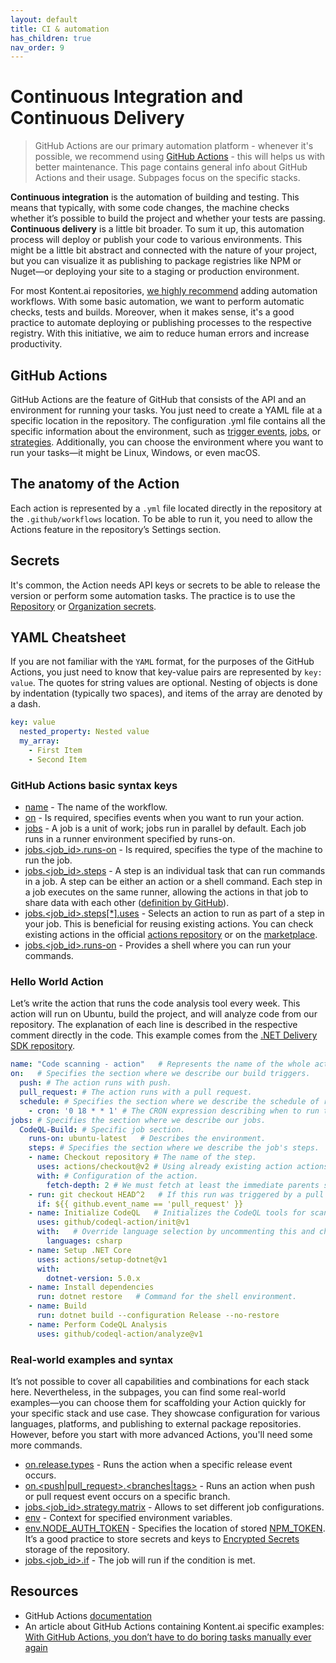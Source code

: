 ```yaml
---
layout: default
title: CI & automation
has_children: true
nav_order: 9
---
```


# Continuous Integration and Continuous Delivery
> GitHub Actions are our primary automation platform - whenever it's possible, we recommend using [GitHub Actions](https://github.com/features/actions) - this will helps us with better maintenance. This page contains general info about GitHub Actions and their usage. Subpages focus on the specific stacks.

**Continuous integration** is the automation of building and testing. This means that typically, with some code changes, the machine checks whether it’s possible to build the project and whether your tests are passing. **Continuous delivery** is a little bit broader. To sum it up, this automation process will deploy or publish your code to various environments. This might be a little bit abstract and connected with the nature of your project, but you can visualize it as publishing to package registries like NPM or Nuget—or deploying your site to a staging or production environment.

For most Kontent.ai repositories, [we highly recommend](../Checklist-for-publishing-a-new-OS-project.md#continuous-integration) adding automation workflows. With some basic automation, we want to perform automatic checks, tests and builds. Moreover, when it makes sense, it's a good practice to automate deploying or publishing processes to the respective registry. With this initiative, we aim to reduce human errors and increase productivity.

## GitHub Actions
GitHub Actions are the feature of GitHub that consists of the API and an environment for running your tasks. You just need to create a YAML file at a specific location in the repository. The configuration .yml file contains all the specific information about the environment, such as [trigger events](https://docs.github.com/en/actions/reference/workflow-syntax-for-github-actions), [jobs](https://docs.github.com/en/actions/reference/workflow-syntax-for-github-actions#jobs), or [strategies](https://docs.github.com/en/actions/reference/workflow-syntax-for-github-actions#jobsjob_idstrategy). Additionally, you can choose the environment where you want to run your tasks—it might be Linux, Windows, or even macOS.

## The anatomy of the Action
Each action is represented by a `.yml` file located directly in the repository at the `.github/workflows` location. To be able to run it, you need to allow the Actions feature in the repository’s Settings section.

## Secrets
It's common, the Action needs API keys or secrets to be able to release the version or perform some automation tasks. The practice is to use the [Repository](https://docs.github.com/en/actions/reference/encrypted-secrets) or [Organization secrets](https://github.blog/changelog/2020-05-14-organization-secrets/).

## YAML Cheatsheet
If you are not familiar with the `YAML` format, for the purposes of the GitHub Actions, you just need to know that key-value pairs are represented by `key: value`. The quotes for string values are optional. Nesting of objects is done by indentation (typically two spaces), and items of the array are denoted by a dash.

```yaml
key: value
  nested_property: Nested value
  my_array:
    - First Item
    - Second Item
```

### GitHub Actions basic syntax keys
* [name](https://docs.github.com/en/actions/reference/workflow-syntax-for-github-actions#name) - The name of the workflow.
* [on](https://docs.github.com/en/actions/reference/workflow-syntax-for-github-actions#on) - Is required, specifies events when you want to run your action.
* [jobs](https://docs.github.com/en/actions/reference/workflow-syntax-for-github-actions#jobs) - A job is a unit of work; jobs run in parallel by default. Each job runs in a runner environment specified by runs-on.
* [jobs.<job_id>.runs-on](https://docs.github.com/en/actions/reference/workflow-syntax-for-github-actions#jobsjob_idruns-on) - Is required, specifies the type of the machine to run the job.
* [jobs.<job_id>.steps](https://docs.github.com/en/actions/reference/workflow-syntax-for-github-actions#jobsjob_idsteps) - A step is an individual task that can run commands in a job. A step can be either an action or a shell command. Each step in a job executes on the same runner, allowing the actions in that job to share data with each other ([definition by GitHub](https://docs.github.com/en/actions/learn-github-actions/introduction-to-github-actions#steps)).
* [jobs.<job_id>.steps[*].uses](https://docs.github.com/en/actions/reference/workflow-syntax-for-github-actions#jobsjob_idstepsuses) - Selects an action to run as part of a step in your job. This is beneficial for reusing existing actions. You can check existing actions in the official [actions repository](https://github.com/actions) or on the [marketplace](https://github.com/marketplace?type=actions).
* [jobs.<job_id>.runs-on](https://docs.github.com/en/actions/reference/workflow-syntax-for-github-actions#jobsjob_idruns-on) - Provides a shell where you can run your commands.

### Hello World Action
Let’s write the action that runs the code analysis tool every week. This action will run on Ubuntu, build the project, and will analyze code from our repository. The explanation of each line is described in the respective comment directly in the code. This example comes from the [.NET Delivery SDK repository](https://github.com/kontent-ai/kontent-delivery-sdk-net/blob/master/.github/workflows/codeql-analysis.yml).
```yaml
name: "Code scanning - action"   # Represents the name of the whole action.
on:   # Specifies the section where we describe our build triggers.
  push: # The action runs with push.
  pull_request: # The action runs with a pull request.
  schedule: # Specifies the section where we describe the schedule of running the action.
    - cron: '0 18 * * 1' # The CRON expression describing when to run the action.
jobs: # Specifies the section where we describe our jobs.
  CodeQL-Build: # Specific job section.
    runs-on: ubuntu-latest   # Describes the environment.
    steps: # Specifies the section where we describe the job's steps.
    - name: Checkout repository # The name of the step.
      uses: actions/checkout@v2 # Using already existing action actions/checkout@v2. This action provides us with access to the code of the repository.
      with: # Configuration of the action.
        fetch-depth: 2 # We must fetch at least the immediate parents so that if this is a pull request then we can checkout the head.
    - run: git checkout HEAD^2   # If this run was triggered by a pull request event, then checkout the head of the pull request instead of the merge commit.
      if: ${{ github.event_name == 'pull_request' }}   
    - name: Initialize CodeQL   # Initializes the CodeQL tools for scanning.
      uses: github/codeql-action/init@v1
      with:   # Override language selection by uncommenting this and choosing your languages
        languages: csharp
    - name: Setup .NET Core
      uses: actions/setup-dotnet@v1
      with:
        dotnet-version: 5.0.x
    - name: Install dependencies
      run: dotnet restore   # Command for the shell environment.
    - name: Build
      run: dotnet build --configuration Release --no-restore
    - name: Perform CodeQL Analysis
      uses: github/codeql-action/analyze@v1
```

### Real-world examples and syntax
It’s not possible to cover all capabilities and combinations for each stack here. Nevertheless, in the subpages, you can find some real-world examples—you can choose them for scaffolding your Action quickly for your specific stack and use case. They showcase configuration for various languages, platforms, and publishing to external package repositories. However, before you start with more advanced Actions, you'll need some more commands.
* [on.release.types](https://docs.github.com/en/actions/reference/events-that-trigger-workflows#release) - Runs the action when a specific release event occurs.
* [on.<push|pull_request>.<branches|tags>](https://docs.github.com/en/actions/reference/workflow-syntax-for-github-actions#onpushpull_requestbranchestags) - Runs an action when push or pull request event occurs on a specific branch.
* [jobs.<job_id>.strategy.matrix](https://docs.github.com/en/actions/reference/workflow-syntax-for-github-actions#jobsjob_idstrategymatrix) - Allows to set different job configurations.
* [env](https://docs.github.com/en/actions/reference/context-and-expression-syntax-for-github-actions#env-context) - Context for specified environment variables.
* [env.NODE_AUTH_TOKEN](https://docs.github.com/en/actions/guides/publishing-nodejs-packages#publishing-packages-to-the-npm-registry) - Specifies the location of stored [NPM_TOKEN](https://docs.npmjs.com/creating-and-viewing-access-tokens). It’s a good practice to store secrets and keys to [Encrypted Secrets](https://docs.github.com/en/actions/reference/encrypted-secrets) storage of the repository.
* [jobs.<job_id>.if](https://docs.github.com/en/actions/reference/workflow-syntax-for-github-actions#jobsjob_idif) - The job will run if the condition is met.

## Resources
* GitHub Actions [documentation](https://docs.github.com/en/actions)
* An article about GitHub Actions containing Kontent.ai specific examples: [With GitHub Actions, you don’t have to do boring tasks manually ever again](https://hackernoon.com/with-github-actions-you-dont-have-to-do-boring-tasks-manually-ever-again-301p356e)
